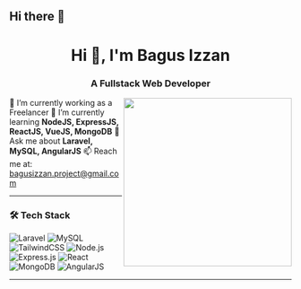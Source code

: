 ## Hi there 👋

<h1 align="center">Hi 👋, I'm Bagus Izzan</h1>
<h3 align="center">A Fullstack Web Developer</h3>

<img src="https://media.giphy.com/media/qgQUggAC3Pfv687qPC/giphy.gif" width="300" align="right"/>

🔭 I’m currently working as a Freelancer
🌱 I’m currently learning **NodeJS, ExpressJS, ReactJS, VueJS, MongoDB**
💬 Ask me about **Laravel, MySQL, AngularJS**
📫 Reach me at: [bagusizzan.project@gmail.com](mailto:bagusizzan.project@gmail.com)

---

### 🛠 Tech Stack
![Laravel](https://img.shields.io/badge/-Laravel-red?style=flat-square&logo=laravel)
![MySQL](https://img.shields.io/badge/-MySQL-blue?style=flat-square&logo=mysql)
![TailwindCSS](https://img.shields.io/badge/-TailwindCSS-38B2AC?style=flat-square&logo=tailwind-css)
![Node.js](https://img.shields.io/badge/-Node.js-green?style=flat-square&logo=node.js)
![Express.js](https://img.shields.io/badge/-Express.js-black?style=flat-square&logo=express)
![React](https://img.shields.io/badge/-React-61DAFB?style=flat-square&logo=react)
![MongoDB](https://img.shields.io/badge/MongoDB-4EA94B?style=for-the-badge&logo=mongodb&logoColor=white)
![AngularJS](https://img.shields.io/badge/-AngularJS-red?style=flat-square&logo=angularjs)

---

